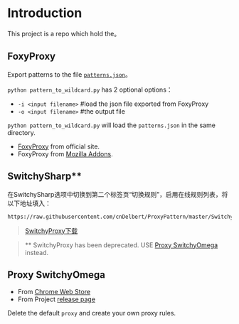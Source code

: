 # Introduction

This project is a repo which hold the。

## FoxyProxy

Export patterns  to the file [`patterns.json`](./FoxyProxy/patterns.json)。

`python pattern_to_wildcard.py` has 2 optional options：
- `-i <input filename>` #load the json file exported from FoxyProxy
- `-o <input filename>` #the output file

`python pattern_to_wildcard.py` will load the `patterns.json` in the same directory.

- [FoxyProxy](http://getfoxyproxy.org/downloads.html) from official site.
- FoxyProxy from [Mozilla Addons](https://addons.mozilla.org/en-US/firefox/addon/foxyproxy-standard/).

## SwitchySharp\*\*

在SwitchySharp选项中切换到第二个标签页“切换规则”，启用在线规则列表，将以下地址填入：

    https://raw.githubusercontent.com/cnDelbert/ProxyPattern/master/SwitchySharp/switchyrules.txt

> [SwitchyProxy下载](https://chrome.google.com/webstore/detail/proxy-switchysharp/dpplabbmogkhghncfbfdeeokoefdjegm)

>\*\* SwitchyProxy has been deprecated. USE [Proxy SwitchyOmega](https://github.com/FelisCatus/SwitchyOmega/) instead.

## Proxy SwitchyOmega

- From [Chrome Web Store](https://chrome.google.com/webstore/detail/proxy-switchyomega/padekgcemlokbadohgkifijomclgjgif)
- From Project [release page](https://github.com/FelisCatus/SwitchyOmega/releases)

Delete the default `proxy` and create your own proxy rules.